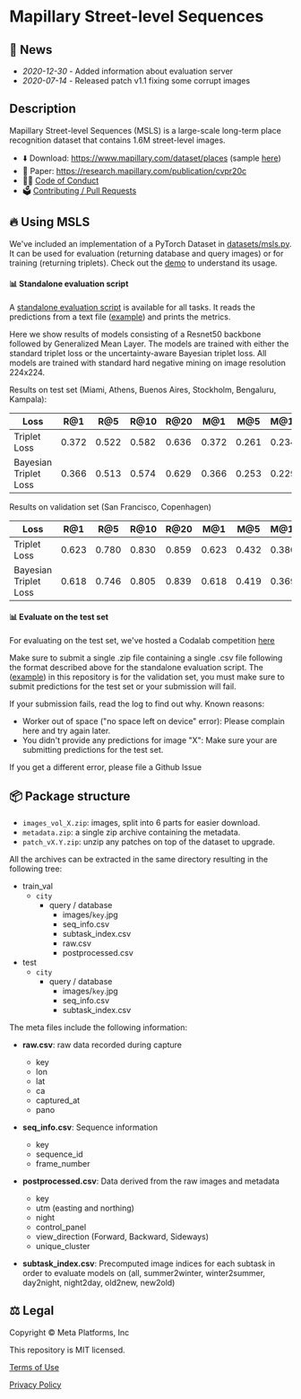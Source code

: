 # Mapillary Street-level Sequences

## :newspaper: News

- *2020-12-30* - Added information about evaluation server
- *2020-07-14* - Released patch v1.1 fixing some corrupt images

## Description

Mapillary Street-level Sequences (MSLS) is a large-scale long-term place recognition dataset that contains 1.6M street-level images.

- ⬇️ Download: https://www.mapillary.com/dataset/places (sample [here](https://static.mapillary.com/MSLS_samples.zip))
- 📄 Paper: https://research.mapillary.com/publication/cvpr20c
- ️🧑‍⚖️ [Code of Conduct](CODE_OF_CONDUCT.md)
- 🗳️ [Contributing / Pull Requests](CONTRIBUTING.md)


## 🔥 Using MSLS

We've included an implementation of a PyTorch Dataset in [datasets/msls.py](mapillary_sls/datasets/msls.py).
It can be used for evaluation (returning database and query images) or for training (returning triplets).
Check out the [demo](demo.ipynb) to understand its usage.


#### 📊 Standalone evaluation script

A [standalone evaluation script](evaluate.py) is available for all tasks. It reads the predictions from a text file ([example](files/example_msls_im2im_prediction.csv)) and prints the metrics.

Here we show results of models consisting of a Resnet50 backbone followed by Generalized Mean Layer. The models are trained with either the standard triplet loss or the uncertainty-aware Bayesian triplet loss. All models are trained with standard hard negative mining on image resolution 224x224.

Results on test set (Miami, Athens, Buenos Aires, Stockholm, Bengaluru, Kampala):

|   Loss   |   R@1  |   R@5  |   R@10  |   R@20  |   M@1  |   M@5  |   M@10  |   M@20  |
|-|-|-|-|-|-|-|-|-|
|   Triplet Loss  | 0.372  |   0.522  |   0.582  |   0.636  |   0.372  |   0.261  |   0.234  |   0.228 |
|   Bayesian Triplet Loss  | 0.366	| 0.513	| 0.574	| 0.629 |	0.366|	0.253|	0.229|	0.222 |

Results on validation set (San Francisco, Copenhagen)

|   Loss   |   R@1  |   R@5  |   R@10  |   R@20  |   M@1  |   M@5  |   M@10  |   M@20  |
|-|-|-|-|-|-|-|-|-|
|   Triplet Loss  | 0.623  |   0.780  |   0.830  |   0.859  |   0.623  |   0.432  |   0.380  |   0.372 |
|   Bayesian Triplet Loss  | 0.618	| 0.746	| 0.805	| 0.839 |	0.618|	0.419|	0.369|	0.360 |

#### 📊 Evaluate on the test set

For evaluating on the test set, we've hosted a Codalab competition [here](https://codalab.lisn.upsaclay.fr/competitions/865)

Make sure to submit a single .zip file containing a single .csv file following the format described above for the standalone evaluation script. The ([example](files/example_msls_im2im_prediction.csv)) in this repository is for the validation set, you must make sure to submit predictions for the test set or your submission will fail.

If your submission fails, read the log to find out why. Known reasons:

- Worker out of space ("no space left on device" error): Please complain here and try again later.
- You didn't provide any predictions for image "X": Make sure your are submitting predictions for the test set.

If you get a different error, please file a Github Issue

## 📦 Package structure

- `images_vol_X.zip`: images, split into 6 parts for easier download.
- `metadata.zip`: a single zip archive containing the metadata.
- `patch_vX.Y.zip`: unzip any patches on top of the dataset to upgrade.

All the archives can be extracted in the same directory resulting in the following tree:

- train_val
    - `city`
        - query / database
            - images/`key`.jpg
            - seq_info.csv
            - subtask_index.csv
            - raw.csv
            - postprocessed.csv
- test
    - `city`
        - query / database
            - images/`key`.jpg
            - seq_info.csv
            - subtask_index.csv

The meta files include the following information:

- **raw.csv**: raw data recorded during capture
	- key
	- lon
	- lat
	- ca
	- captured_at
	- pano

- **seq_info.csv**: Sequence information
	- key
	- sequence_id
	- frame_number

- **postprocessed.csv**: Data derived from the raw images and metadata
	- key
	- utm (easting and northing)
	- night
	- control_panel
	- view_direction (Forward, Backward, Sideways)
	- unique_cluster

- **subtask_index.csv**: Precomputed image indices for each subtask in order to evaluate models on (all, summer2winter, winter2summer, day2night, night2day, old2new, new2old)

## ⚖ Legal

Copyright © Meta Platforms, Inc

This repository is MIT licensed.

[Terms of Use](https://opensource.facebook.com/legal/terms)

[Privacy Policy](https://opensource.facebook.com/legal/privacy)
